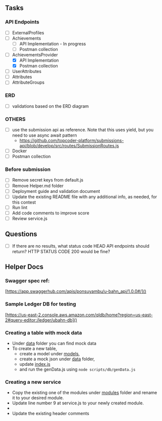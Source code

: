 ## Tasks
### API Endpoints
- [ ] ExternalProfiles
- [ ] Achievements
    - [ ] API Implementation - In progress
    - [ ] Postman collection
- [ ] AchievementsProvider
    - [X] API Implementation
    - [X] Postman collection
- [ ] UserAttributes
- [ ] Attributes
- [ ] AttributeGroups

### ERD
- [ ] validations based on the ERD diagram

### OTHERS
- [ ] use the submission api as reference. Note that this uses yield, 
but you need to use async await pattern
    - https://github.com/topcoder-platform/submissions-api/blob/develop/src/routes/SubmissionRoutes.js
- [ ] Docker
- [ ] Postman collection

### Before submission
- [ ] Remove secret keys from default.js
- [ ] Remove Helper.md folder
- [ ] Deployment guide and validation document
- [ ] Update the existing README file with any additional info, as needed, for this contest
- [ ] Run lint
- [ ] Add code comments to improve score
- [ ] Review service.js

## Questions
- [ ] If there are no results, what status code HEAD API endpoints should return? 
HTTP STATUS CODE 200 would be fine?

## Helper Docs

### Swagger spec ref:
[https://app.swaggerhub.com/apis/ponsuyambu/u-bahn_api/1.0.0#/]()

### Sample Ledger DB for testing
[https://us-east-2.console.aws.amazon.com/qldb/home?region=us-east-2#query-editor:/ledger/ubahn-db]()

### Creating a table with mock data
* Under [data](scripts/db/data) folder you can find mock data
* To create a new table, 
    - create a model under [models](src/models), 
    - create a mock json under [data](scripts/db/data) folder, 
    - update [index.js](src/models/index.js) 
    - and run the genData.js using ```node scripts/db/genData.js```
### Creating a new service
- Copy the existing one of the modules under [modules](src/modules) folder
 and rename it to your desired module.
- Update line number 9 at service.js to your newly created module.
- 
- Update the existing header comments


